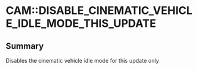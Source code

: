 # CAM::DISABLE_CINEMATIC_VEHICLE_IDLE_MODE_THIS_UPDATE

## Summary
Disables the cinematic vehicle idle mode for this update only